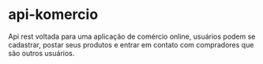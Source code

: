 # api-komercio
Api rest voltada para uma aplicação de comércio online, usuários podem se cadastrar, postar seus produtos e entrar em contato com compradores que são outros usuários.
